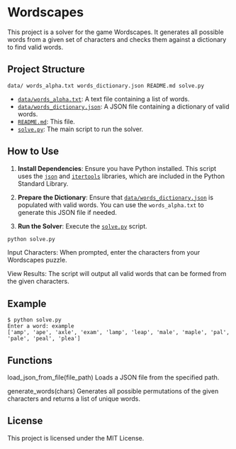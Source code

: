 # Wordscapes

This project is a solver for the game Wordscapes. It generates all possible words from a given set of characters and checks them against a dictionary to find valid words.

## Project Structure
```
data/ words_alpha.txt words_dictionary.json README.md solve.py
```


- [`data/words_alpha.txt`](command:_github.copilot.openRelativePath?%5B%7B%22scheme%22%3A%22file%22%2C%22authority%22%3A%22%22%2C%22path%22%3A%22%2FUsers%2Fduc%2Fstudy%2Fwordscapes%2Fdata%2Fwords_alpha.txt%22%2C%22query%22%3A%22%22%2C%22fragment%22%3A%22%22%7D%2C%22275c6c38-e368-4953-be03-bd7a30b235cb%22%5D "/Users/duc/study/wordscapes/data/words_alpha.txt"): A text file containing a list of words.
- [`data/words_dictionary.json`](command:_github.copilot.openRelativePath?%5B%7B%22scheme%22%3A%22file%22%2C%22authority%22%3A%22%22%2C%22path%22%3A%22%2FUsers%2Fduc%2Fstudy%2Fwordscapes%2Fdata%2Fwords_dictionary.json%22%2C%22query%22%3A%22%22%2C%22fragment%22%3A%22%22%7D%2C%22275c6c38-e368-4953-be03-bd7a30b235cb%22%5D "/Users/duc/study/wordscapes/data/words_dictionary.json"): A JSON file containing a dictionary of valid words.
- [`README.md`](command:_github.copilot.openRelativePath?%5B%7B%22scheme%22%3A%22file%22%2C%22authority%22%3A%22%22%2C%22path%22%3A%22%2FUsers%2Fduc%2Fstudy%2Fwordscapes%2FREADME.md%22%2C%22query%22%3A%22%22%2C%22fragment%22%3A%22%22%7D%2C%22275c6c38-e368-4953-be03-bd7a30b235cb%22%5D "/Users/duc/study/wordscapes/README.md"): This file.
- [`solve.py`](command:_github.copilot.openRelativePath?%5B%7B%22scheme%22%3A%22file%22%2C%22authority%22%3A%22%22%2C%22path%22%3A%22%2FUsers%2Fduc%2Fstudy%2Fwordscapes%2Fsolve.py%22%2C%22query%22%3A%22%22%2C%22fragment%22%3A%22%22%7D%2C%22275c6c38-e368-4953-be03-bd7a30b235cb%22%5D "/Users/duc/study/wordscapes/solve.py"): The main script to run the solver.

## How to Use

1. **Install Dependencies**: Ensure you have Python installed. This script uses the [`json`](command:_github.copilot.openSymbolFromReferences?%5B%22%22%2C%5B%7B%22uri%22%3A%7B%22scheme%22%3A%22file%22%2C%22authority%22%3A%22%22%2C%22path%22%3A%22%2FUsers%2Fduc%2Fstudy%2Fwordscapes%2Fsolve.py%22%2C%22query%22%3A%22%22%2C%22fragment%22%3A%22%22%7D%2C%22pos%22%3A%7B%22line%22%3A1%2C%22character%22%3A7%7D%7D%5D%2C%22275c6c38-e368-4953-be03-bd7a30b235cb%22%5D "Go to definition") and [`itertools`](command:_github.copilot.openSymbolFromReferences?%5B%22%22%2C%5B%7B%22uri%22%3A%7B%22scheme%22%3A%22file%22%2C%22authority%22%3A%22%22%2C%22path%22%3A%22%2FUsers%2Fduc%2Fstudy%2Fwordscapes%2Fsolve.py%22%2C%22query%22%3A%22%22%2C%22fragment%22%3A%22%22%7D%2C%22pos%22%3A%7B%22line%22%3A2%2C%22character%22%3A5%7D%7D%5D%2C%22275c6c38-e368-4953-be03-bd7a30b235cb%22%5D "Go to definition") libraries, which are included in the Python Standard Library.

2. **Prepare the Dictionary**: Ensure that [`data/words_dictionary.json`](command:_github.copilot.openRelativePath?%5B%7B%22scheme%22%3A%22file%22%2C%22authority%22%3A%22%22%2C%22path%22%3A%22%2FUsers%2Fduc%2Fstudy%2Fwordscapes%2Fdata%2Fwords_dictionary.json%22%2C%22query%22%3A%22%22%2C%22fragment%22%3A%22%22%7D%2C%22275c6c38-e368-4953-be03-bd7a30b235cb%22%5D "/Users/duc/study/wordscapes/data/words_dictionary.json") is populated with valid words. You can use the `words_alpha.txt` to generate this JSON file if needed.

3. **Run the Solver**: Execute the [`solve.py`](command:_github.copilot.openRelativePath?%5B%7B%22scheme%22%3A%22file%22%2C%22authority%22%3A%22%22%2C%22path%22%3A%22%2FUsers%2Fduc%2Fstudy%2Fwordscapes%2Fsolve.py%22%2C%22query%22%3A%22%22%2C%22fragment%22%3A%22%22%7D%2C%22275c6c38-e368-4953-be03-bd7a30b235cb%22%5D "/Users/duc/study/wordscapes/solve.py") script.

```sh
python solve.py
```

Input Characters: When prompted, enter the characters from your Wordscapes puzzle.

View Results: The script will output all valid words that can be formed from the given characters.

## Example
```
$ python solve.py
Enter a word: example
['amp', 'ape', 'axle', 'exam', 'lamp', 'leap', 'male', 'maple', 'pal', 'pale', 'peal', 'plea']
```

## Functions
load_json_from_file(file_path)
Loads a JSON file from the specified path.

generate_words(chars)
Generates all possible permutations of the given characters and returns a list of unique words.

## License
This project is licensed under the MIT License.